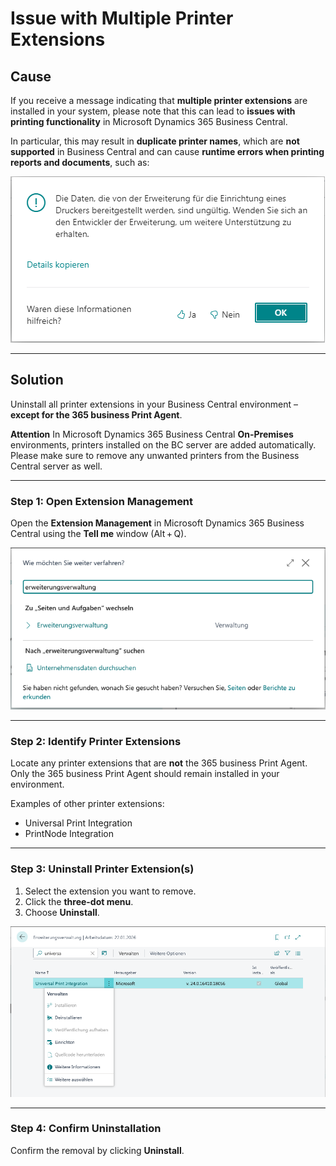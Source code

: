 # Issue with Multiple Printer Extensions


## Cause

If you receive a message indicating that **multiple printer extensions** are installed in your system, please note that this can lead to **issues with printing functionality** in Microsoft Dynamics 365 Business Central.

In particular, this may result in **duplicate printer names**, which are **not supported** in Business Central and can cause **runtime errors when printing reports and documents**, such as:

![Error caused by multiple printer extensions](/assets/images/365-business-print-agent/6b6ff532-4054-48af-9a6a-625d224d6fee.png)

---

## Solution

Uninstall all printer extensions in your Business Central environment – **except for the 365 business Print Agent**.

<div class="alert alert-warn">
    <i class="fa-duotone fa-solid fa-triangle-exclamation fa-xl"></i>
	<strong>Attention</strong>
	In Microsoft Dynamics 365 Business Central <strong>On-Premises</strong> environments, printers installed on the BC server are added automatically.<br>
	Please make sure to remove any unwanted printers from the Business Central server as well.
</div>

---

### Step 1: Open Extension Management

Open the **Extension Management** in Microsoft Dynamics 365 Business Central using the **Tell me** window (Alt + Q).

![Open Extension Management](/assets/images/365-business-print-agent/673e2550-12ba-4edd-8ed6-9931c0efab16.png)

---

### Step 2: Identify Printer Extensions

Locate any printer extensions that are **not** the 365 business Print Agent.  
Only the 365 business Print Agent should remain installed in your environment.

Examples of other printer extensions:

- Universal Print Integration  
- PrintNode Integration

---

### Step 3: Uninstall Printer Extension(s)

1. Select the extension you want to remove.
2. Click the **three-dot menu**.
3. Choose **Uninstall**.

![Uninstall extension](/assets/images/365-business-print-agent/9b58144b-277d-4b9d-8830-ebceadb5e8e2.png)

---

### Step 4: Confirm Uninstallation

Confirm the removal by clicking **Uninstall**.


